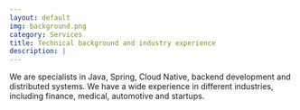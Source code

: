 ```yaml
---
layout: default
img: background.png
category: Services
title: Technical background and industry experience
description: |
---
```

We are specialists in Java, Spring, Cloud Native, backend development and distributed systems. We have a wide experience in different industries, including finance, medical, automotive and startups.
